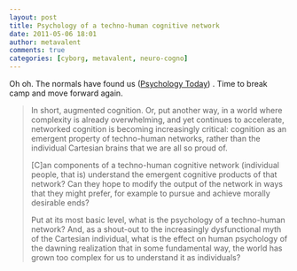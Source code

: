 ```yaml
---
layout: post
title: Psychology of a techno-human cognitive network
date: 2011-05-06 18:01
author: metavalent
comments: true
categories: [cyborg, metavalent, neuro-cogno]
---
```

Oh oh. The normals have found us (<a href="https://www.psychologytoday.com/blog/the-techno-human-condition/201105/the-techno-human-condition">Psychology Today</a>) . Time to break camp and move forward again.<blockquote>In short, augmented cognition.  Or, put another way, in a world where complexity is already overwhelming, and yet continues to accelerate, networked cognition is becoming increasingly critical: cognition as an emergent property of techno-human networks, rather than the individual Cartesian brains that we are all so proud of. 

[C]an components of a techno-human cognitive network (individual people, that is) understand the emergent cognitive products of that network?  Can they hope to modify the output of the network in ways that they might prefer, for example to pursue and achieve morally desirable ends?

Put at its most basic level, what is the psychology of a techno-human network?  And, as a shout-out to the increasingly dysfunctional myth of the Cartesian individual, what is the effect on human psychology of the dawning realization that in some fundamental way, the world has grown too complex for us to understand it as individuals?</blockquote>


